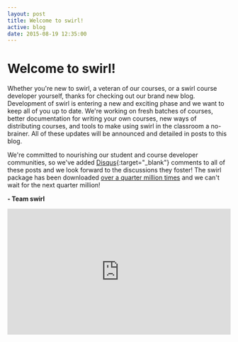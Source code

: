 ```yaml
---
layout: post
title: Welcome to swirl!
active: blog
date: 2015-08-19 12:35:00
---
```


# Welcome to swirl!

Whether you're new to swirl, a veteran of our courses, or a swirl course developer yourself, thanks for checking out our brand new blog. Development of swirl is entering a new and exciting phase and we want to keep all of you up to date. We're working on fresh batches of courses, better documentation for writing your own courses, new ways of distributing courses, and tools to make using swirl in the classroom a no-brainer. All of these updates will be announced and detailed in posts to this blog.

We're committed to nourishing our student and course developer communities, so we've added [Disqus](https://disqus.com/){:target="_blank"} comments to all of these posts and we look forward to the discussions they foster! The swirl package has been downloaded [over a quarter million times](http://cranlogs.r-pkg.org/badges/grand-total/swirl) and we can't wait for the next quarter million!

**- Team swirl**

<style>.embed-container { position: relative; padding-bottom: 56.25%; height: 0; overflow: hidden; max-width: 100%; } .embed-container iframe, .embed-container object, .embed-container embed { position: absolute; top: 0; left: 0; width: 100%; height: 100%; }</style><div class='embed-container'><iframe src='https://player.vimeo.com/video/181045537' frameborder='0' webkitAllowFullScreen mozallowfullscreen allowFullScreen></iframe></div>
